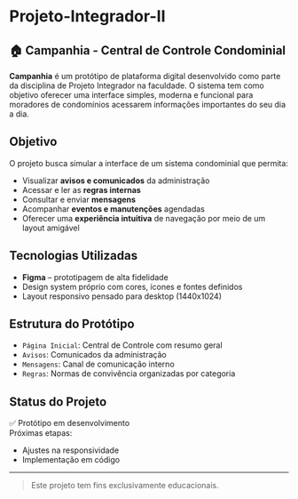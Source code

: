# Projeto-Integrador-II

## 🏠 Campanhia - Central de Controle Condominial

**Campanhia** é um protótipo de plataforma digital desenvolvido como parte da disciplina de Projeto Integrador na faculdade. O sistema tem como objetivo oferecer uma interface simples, moderna e funcional para moradores de condomínios acessarem informações importantes do seu dia a dia.

##  Objetivo

O projeto busca simular a interface de um sistema condominial que permita:
- Visualizar **avisos e comunicados** da administração
- Acessar e ler as **regras internas**
- Consultar e enviar **mensagens**
- Acompanhar **eventos e manutenções** agendadas
- Oferecer uma **experiência intuitiva** de navegação por meio de um layout amigável

##  Tecnologias Utilizadas

-  **Figma** – prototipagem de alta fidelidade
-  Design system próprio com cores, ícones e fontes definidos
-  Layout responsivo pensado para desktop (1440x1024)

##  Estrutura do Protótipo

- `Página Inicial`: Central de Controle com resumo geral
- `Avisos`: Comunicados da administração
- `Mensagens`: Canal de comunicação interno
- `Regras`: Normas de convivência organizadas por categoria

##  Status do Projeto

✅ Protótipo em desenvolvimento  
 Próximas etapas:  
- Ajustes na responsividade  
- Implementação em código

---

> Este projeto tem fins exclusivamente educacionais.
